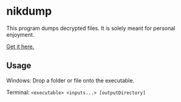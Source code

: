 # nikdump

This program dumps decrypted files. It is solely meant for personal enjoyment.

[Get it here.](nikdump.exe)

## Usage

Windows: Drop a folder or file onto the executable.

Terminal:
`<executable> <inputs...> [outputDirectory]`
